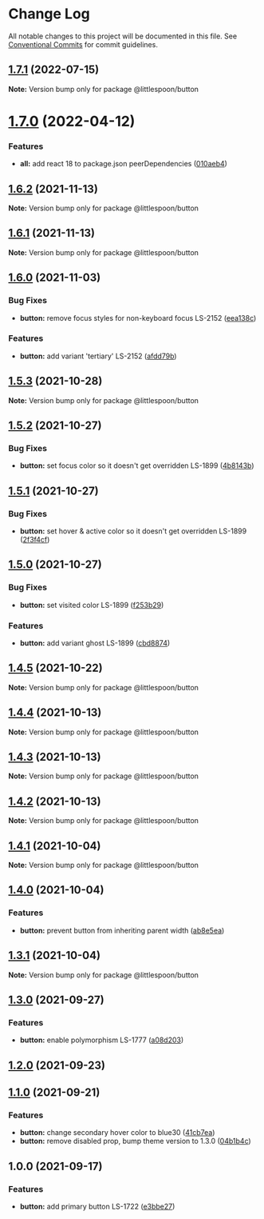 # Change Log

All notable changes to this project will be documented in this file.
See [Conventional Commits](https://conventionalcommits.org) for commit guidelines.

## [1.7.1](https://github.com/little-spoon-dev/design-system/compare/@littlespoon/button@1.7.0...@littlespoon/button@1.7.1) (2022-07-15)

**Note:** Version bump only for package @littlespoon/button

# [1.7.0](https://github.com/little-spoon-dev/design-system/compare/@littlespoon/button@1.6.2...@littlespoon/button@1.7.0) (2022-04-12)

### Features

- **all:** add react 18 to package.json peerDependencies ([010aeb4](https://github.com/little-spoon-dev/design-system/commit/010aeb4320c92dd1747093904b0d82c7743eb8e8))

## [1.6.2](https://github.com/little-spoon-dev/design-system/compare/@littlespoon/button@1.6.1...@littlespoon/button@1.6.2) (2021-11-13)

**Note:** Version bump only for package @littlespoon/button

## [1.6.1](https://github.com/little-spoon-dev/design-system/compare/@littlespoon/button@1.6.0...@littlespoon/button@1.6.1) (2021-11-13)

**Note:** Version bump only for package @littlespoon/button

## [1.6.0](https://github.com/little-spoon-dev/design-system/compare/@littlespoon/button@1.5.3...@littlespoon/button@1.6.0) (2021-11-03)

### Bug Fixes

- **button:** remove focus styles for non-keyboard focus LS-2152 ([eea138c](https://github.com/little-spoon-dev/design-system/commit/eea138c5ef6382c5af1b09e087ef0fb1b9280fc8))

### Features

- **button:** add variant 'tertiary' LS-2152 ([afdd79b](https://github.com/little-spoon-dev/design-system/commit/afdd79babfb741fe46924985c87c4053ec05206d))

## [1.5.3](https://github.com/little-spoon-dev/design-system/compare/@littlespoon/button@1.5.2...@littlespoon/button@1.5.3) (2021-10-28)

**Note:** Version bump only for package @littlespoon/button

## [1.5.2](https://github.com/little-spoon-dev/design-system/compare/@littlespoon/button@1.5.1...@littlespoon/button@1.5.2) (2021-10-27)

### Bug Fixes

- **button:** set focus color so it doesn't get overridden LS-1899 ([4b8143b](https://github.com/little-spoon-dev/design-system/commit/4b8143bdd0f7157f772ee4a7099992899d5d04a4))

## [1.5.1](https://github.com/little-spoon-dev/design-system/compare/@littlespoon/button@1.5.0...@littlespoon/button@1.5.1) (2021-10-27)

### Bug Fixes

- **button:** set hover & active color so it doesn't get overridden LS-1899 ([2f3f4cf](https://github.com/little-spoon-dev/design-system/commit/2f3f4cfbffd2d196cad95867a40822b8dceddb2e))

## [1.5.0](https://github.com/little-spoon-dev/design-system/compare/@littlespoon/button@1.4.5...@littlespoon/button@1.5.0) (2021-10-27)

### Bug Fixes

- **button:** set visited color LS-1899 ([f253b29](https://github.com/little-spoon-dev/design-system/commit/f253b29c4703a57db8d9f8dd0e3edc085d51b3e0))

### Features

- **button:** add variant ghost LS-1899 ([cbd8874](https://github.com/little-spoon-dev/design-system/commit/cbd887487108faf594aba5a14c3d39af92261967))

## [1.4.5](https://github.com/little-spoon-dev/design-system/compare/@littlespoon/button@1.4.4...@littlespoon/button@1.4.5) (2021-10-22)

**Note:** Version bump only for package @littlespoon/button

## [1.4.4](https://github.com/little-spoon-dev/design-system/compare/@littlespoon/button@1.4.3...@littlespoon/button@1.4.4) (2021-10-13)

**Note:** Version bump only for package @littlespoon/button

## [1.4.3](https://github.com/little-spoon-dev/design-system/compare/@littlespoon/button@1.4.2...@littlespoon/button@1.4.3) (2021-10-13)

**Note:** Version bump only for package @littlespoon/button

## [1.4.2](https://github.com/little-spoon-dev/design-system/compare/@littlespoon/button@1.4.1...@littlespoon/button@1.4.2) (2021-10-13)

**Note:** Version bump only for package @littlespoon/button

## [1.4.1](https://github.com/little-spoon-dev/design-system/compare/@littlespoon/button@1.4.0...@littlespoon/button@1.4.1) (2021-10-04)

**Note:** Version bump only for package @littlespoon/button

## [1.4.0](https://github.com/little-spoon-dev/design-system/compare/@littlespoon/button@1.3.1...@littlespoon/button@1.4.0) (2021-10-04)

### Features

- **button:** prevent button from inheriting parent width ([ab8e5ea](https://github.com/little-spoon-dev/design-system/commit/ab8e5eac1cef52a02057e621bea484a0ba8b2a9d))

## [1.3.1](https://github.com/little-spoon-dev/design-system/compare/@littlespoon/button@1.3.0...@littlespoon/button@1.3.1) (2021-10-04)

**Note:** Version bump only for package @littlespoon/button

## [1.3.0](https://github.com/little-spoon-dev/design-system/compare/@littlespoon/button@1.2.0...@littlespoon/button@1.3.0) (2021-09-27)

### Features

- **button:** enable polymorphism LS-1777 ([a08d203](https://github.com/little-spoon-dev/design-system/commit/a08d203375c017131ab2598374d8551bc2bac7ec))

## [1.2.0](https://www.github.com/little-spoon-dev/design-system/compare/button-v1.1.0...%40littlespoon%2Fbutton%401.2.0) (2021-09-23)

## [1.1.0](https://www.github.com/little-spoon-dev/design-system/compare/button-v1.0.0...button-v1.1.0) (2021-09-21)

### Features

- **button:** change secondary hover color to blue30 ([41cb7ea](https://www.github.com/little-spoon-dev/design-system/commit/41cb7eadad2a7319ea1beabc85fbc0657b5d115e))
- **button:** remove disabled prop, bump theme version to 1.3.0 ([04b1b4c](https://www.github.com/little-spoon-dev/design-system/commit/04b1b4c3cc53db0da2daf5e9b960712da78a8a58))

## 1.0.0 (2021-09-17)

### Features

- **button:** add primary button LS-1722 ([e3bbe27](https://www.github.com/little-spoon-dev/design-system/commit/e3bbe2722e24d270bd66bb079340a124a98a40b3))
